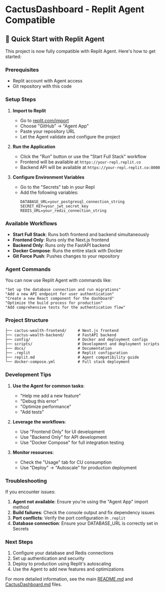# CactusDashboard - Replit Agent Compatible

## 🚀 Quick Start with Replit Agent

This project is now fully compatible with Replit Agent. Here's how to get started:

### Prerequisites
- Replit account with Agent access
- Git repository with this code

### Setup Steps

1. **Import to Replit**
   - Go to [replit.com/import](https://replit.com/import)
   - Choose "GitHub" → "Agent App"
   - Paste your repository URL
   - Let the Agent validate and configure the project

2. **Run the Application**
   - Click the "Run" button or use the "Start Full Stack" workflow
   - Frontend will be available at `https://your-repl.replit.co`
   - Backend API will be available at `https://your-repl.replit.co:8000`

3. **Configure Environment Variables**
   - Go to the "Secrets" tab in your Repl
   - Add the following variables:
     ```
     DATABASE_URL=your_postgresql_connection_string
     SECRET_KEY=your_jwt_secret_key
     REDIS_URL=your_redis_connection_string
     ```

### Available Workflows

- **Start Full Stack**: Runs both frontend and backend simultaneously
- **Frontend Only**: Runs only the Next.js frontend
- **Backend Only**: Runs only the FastAPI backend
- **Docker Compose**: Runs the entire stack with Docker
- **Git Force Push**: Pushes changes to your repository

### Agent Commands

You can now use Replit Agent with commands like:

```
"Set up the database connection and run migrations"
"Add a new API endpoint for user authentication"
"Create a new React component for the dashboard"
"Optimize the build process for production"
"Add comprehensive tests for the authentication flow"
```

### Project Structure

```
├── cactus-wealth-frontend/     # Next.js frontend
├── cactus-wealth-backend/      # FastAPI backend
├── config/                     # Docker and deployment configs
├── scripts/                    # Development and deployment scripts
├── docs/                       # Documentation
├── .replit                     # Replit configuration
├── replit.md                   # Agent compatibility guide
└── docker-compose.yml          # Full stack deployment
```

### Development Tips

1. **Use the Agent for common tasks**:
   - "Help me add a new feature"
   - "Debug this error"
   - "Optimize performance"
   - "Add tests"

2. **Leverage the workflows**:
   - Use "Frontend Only" for UI development
   - Use "Backend Only" for API development
   - Use "Docker Compose" for full integration testing

3. **Monitor resources**:
   - Check the "Usage" tab for CU consumption
   - Use "Deploy" → "Autoscale" for production deployment

### Troubleshooting

If you encounter issues:

1. **Agent not available**: Ensure you're using the "Agent App" import method
2. **Build failures**: Check the console output and fix dependency issues
3. **Port conflicts**: Verify the port configuration in `.replit`
4. **Database connection**: Ensure your DATABASE_URL is correctly set in Secrets

### Next Steps

1. Configure your database and Redis connections
2. Set up authentication and security
3. Deploy to production using Replit's autoscaling
4. Use the Agent to add new features and optimizations

For more detailed information, see the main [README.md](README.md) and [CactusDashboard.md](CactusDashboard.md) files. 